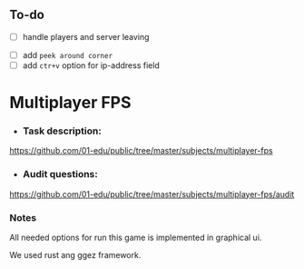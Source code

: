 ## To-do
- [ ] handle players and server leaving

<!-- optional -->
- [ ] add `peek around corner`
- [ ] add `ctr+v` option for ip-address field

# Multiplayer FPS

- ### Task description:
https://github.com/01-edu/public/tree/master/subjects/multiplayer-fps

- ### Audit questions:
https://github.com/01-edu/public/tree/master/subjects/multiplayer-fps/audit

### Notes

All needed options for run this game is implemented in graphical ui.

We used rust ang ggez framework.